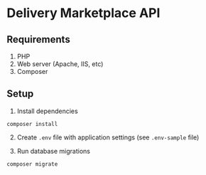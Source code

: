# Delivery Marketplace API

## Requirements

1. PHP
2. Web server (Apache, IIS, etc)
3. Composer

## Setup

1. Install dependencies

`composer install`

2. Create `.env` file with application settings (see `.env-sample` file)

3. Run database migrations

`composer migrate`